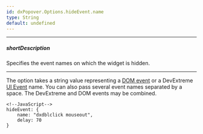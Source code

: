 ```yaml
---
id: dxPopover.Options.hideEvent.name
type: String
default: undefined
---
```

---
##### shortDescription
Specifies the event names on which the widget is hidden.

---
The option takes a string value representing a <a href="https://en.wikipedia.org/wiki/DOM_events#HTML_events" target="_blank">DOM event</a> or a DevExtreme [UI Event](/api-reference/10%20UI%20Widgets/UI%20Events/UI%20Events.md '/Documentation/ApiReference/UI_Widgets/UI_Events/') name. You can also pass several event names separated by a space. The DevExtreme and DOM events may be combined.

    <!--JavaScript-->
    hideEvent: {
        name: "dxdblclick mouseout",
        delay: 70
    }